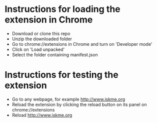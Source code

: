 # Instructions for loading the extension in Chrome
* Download or clone this repo
* Unzip the downloaded folder
* Go to chrome://extensions in Chrome and turn on 'Developer mode'
* Click on 'Load unpacked'
* Select the folder containing manifest.json

# Instructions for testing the extension
* Go to any webpage, for example http://www.iskme.org
* Reload the extension by clicking the reload button on its panel on chrome://extensions
* Reload http://www.iskme.org

# 
